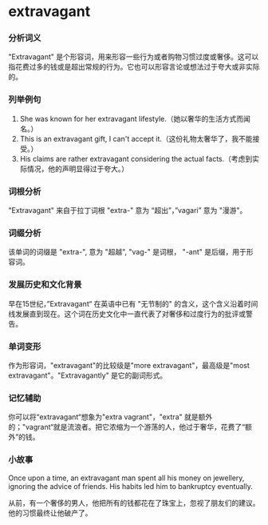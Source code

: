 # extravagant

### 分析词义

  

"Extravagant" 是个形容词，用来形容一些行为或者购物习惯过度或奢侈。这可以指花费过多的钱或是超出常规的行为。它也可以形容言论或想法过于夸大或非实际的。

  

### 列举例句

  

1.  She was known for her extravagant lifestyle.（她以奢华的生活方式而闻名。）
2.  This is an extravagant gift, I can't accept it.（这份礼物太奢华了，我不能接受。）
3.  His claims are rather extravagant considering the actual facts.（考虑到实际情况，他的声明显得过于夸大。）

  

### 词根分析

  

"Extravagant" 来自于拉丁词根 "extra-" 意为 “超出”，”vagari” 意为 "漫游"。

  

### 词缀分析

  

该单词的词缀是 "extra-", 意为 "超越", "vag-" 是词根， "-ant" 是后缀，用于形容词。

  

### 发展历史和文化背景

  

早在15世纪，”Extravagant“ 在英语中已有 "无节制的" 的含义，这个含义沿着时间线发展直到现在。这个词在历史文化中一直代表了对奢侈和过度行为的批评或警告。

  

### 单词变形

  

作为形容词，"extravagant"的比较级是"more extravagant"，最高级是"most extravagant"。"Extravagantly" 是它的副词形式。

  

### 记忆辅助

  

你可以将“extravagant“想象为"extra vagrant"，"extra" 就是额外的；"vagrant“就是流浪者。把它浓缩为一个游荡的人，他过于奢华，花费了“额外”的钱。

  

### 小故事

  

Once upon a time, an extravagant man spent all his money on jewellery, ignoring the advice of friends. His habits led him to bankruptcy eventually.

  

从前，有一个奢侈的男人，他把所有的钱都花在了珠宝上，忽视了朋友们的建议。他的习惯最终让他破产了。
